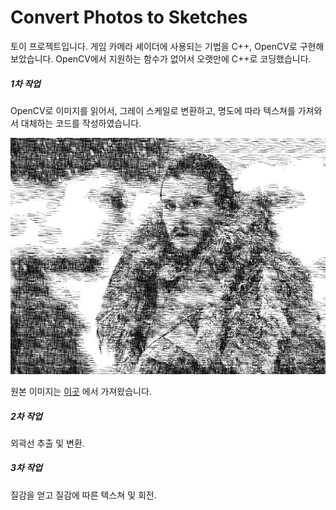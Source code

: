 # Convert Photos to Sketches

토이 프로젝트입니다. 게임 카메라 셰이더에 사용되는 기법을 C++, OpenCV로 구현해 보았습니다. OpenCV에서 지원하는 함수가 없어서 오랫만에 C++로 코딩했습니다.

##### 1차 작업

OpenCV로 이미지를 읽어서, 그레이 스케일로 변환하고, 명도에 따라 텍스쳐를 가져와서 대체하는 코드를 작성하였습니다.

![이미지: 실외, 물](convert_photos_to_sketches.assets/59750866_2483261511707261_8325265629045063680_n.jpg)

원본 이미지는 [이곳](![img](http://img1.daumcdn.net/thumb/R720x0/?fname=http://t1.daumcdn.net/liveboard/movie/1bfc647c05da48fd905f34b6db6cd234.JPG)) 에서 가져왔습니다.

##### 2차 작업

외곽선 추출 및 변환.

##### 3차 작업

질감을 얻고 질감에 따른 텍스쳐 및 회전.

